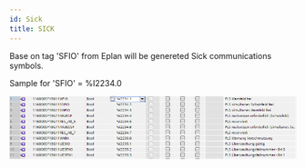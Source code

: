 ```yaml
---
id: Sick
title: SICK
---
```


Base on tag 'SFIO' from Eplan will be genereted Sick communications symbols.

Sample for 'SFIO' = %I2234.0

![img](../../../assets/docs/generation/tags/Sick.jpg)